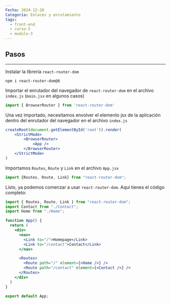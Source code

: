 ```yaml
---
Fecha: 2024-12-20
Categoría: Enlaces y enrutamiento
tags:
  - front-end
  - curso-5
  - modulo-3
---
```

## **Pasos**
---
Instalar la librería `react-router-dom`

```shell
npm i react-router-dom@6
```

Importar el enrutador del navegador de `react-router-dom` en el archivo `index.js` (`main.jsx` en algunos casos)

```jsx
import { BrowserRouter } from 'react-router-dom'
```

Una vez importado, necesitamos envolver el elemento jsx de la aplicación dentro del enrutador del navegador en el archivo `index.js`

```jsx
createRoot(document.getElementById('root')).render(
	<StrictMode>
		<BrowserRouter>
			<App />
		</BrowserRouter>
	</StrictMode>
)
```

Importamos `Routes`, `Route` y `Link` en el archivo `App.jsx`

```jsx
import {Routes, Route, Link} from "react-router-dom";
```

Listo, ya podemos comenzar a usar `react-router-dom`. Aquí tienes el código completo:

```jsx
import { Routes, Route, Link } from "react-router-dom";
import Contact from "./Contact";
import Home from "./Home";

function App() {
  return (
    <div>
      <nav>
        <Link to="/">Homepage</Link>
        <Link to="/contact">Contact</Link>
      </nav>

      <Routes>
        <Route path="/" element={<Home />} />
        <Route path="/contact" element={<Contact />} />
      </Routes>
    </div>
  )
}

export default App;
```